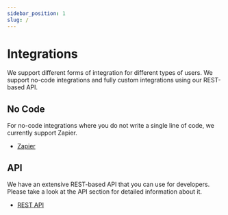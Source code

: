 ```yaml
---
sidebar_position: 1
slug: /
---
```


# Integrations

<head>
  <title>Integrations | Docs - Document Generation Service</title>
  <meta
    name="description"
    content="cloudlayer.io is a document generation platform that offers many no-code integrations such as Zapier and Integrately."
  />
</head>

We support different forms of integration for different types of users. We support no-code integrations and fully custom integrations using our REST-based API.

## No Code
For no-code integrations where you do not write a single line of code, we currently support Zapier.

- [Zapier](/integrations/zapier)

## API
We have an extensive REST-based API that you can use for developers. Please take a look at the API section for detailed information about it.

- [REST API](/)

